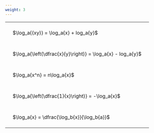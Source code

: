 ```yaml
---
weight: 3
---
```


<style type="text/css">
#T_b9614 th.col_heading {
  text-align: left;
  font-size: 1em;
}
#T_b9614 td {
  text-align: left;
  font-size: 1em;
  padding: 1.5em;
}
</style>
<table id="T_b9614">
  <thead>
  </thead>
  <tbody>
    <tr>
      <td id="T_b9614_row0_col0" class="data row0 col0" >$\log_a{(xy)} = \log_a{x} + log_a{y}$</td>
    </tr>
    <tr>
      <td id="T_b9614_row1_col0" class="data row1 col0" >$\log_a{\left(\dfrac{x}{y}\right)} = \log_a{x} - log_a{y}$</td>
    </tr>
    <tr>
      <td id="T_b9614_row2_col0" class="data row2 col0" >$\log_a{x^n} = n\log_a{x}$</td>
    </tr>
    <tr>
      <td id="T_b9614_row3_col0" class="data row3 col0" >$\log_a{\left(\dfrac{1}{x}\right)} = -\log_a{x}$</td>
    </tr>
    <tr>
      <td id="T_b9614_row4_col0" class="data row4 col0" >$\log_a{x} = \dfrac{\log_b{x}}{\log_b{a}}$</td>
    </tr>
  </tbody>
</table>
